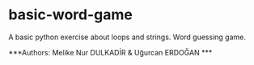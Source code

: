 # basic-word-game
A basic python exercise about loops and strings. Word guessing game.

***Authors: Melike Nur DULKADİR & Uğurcan ERDOĞAN ***
